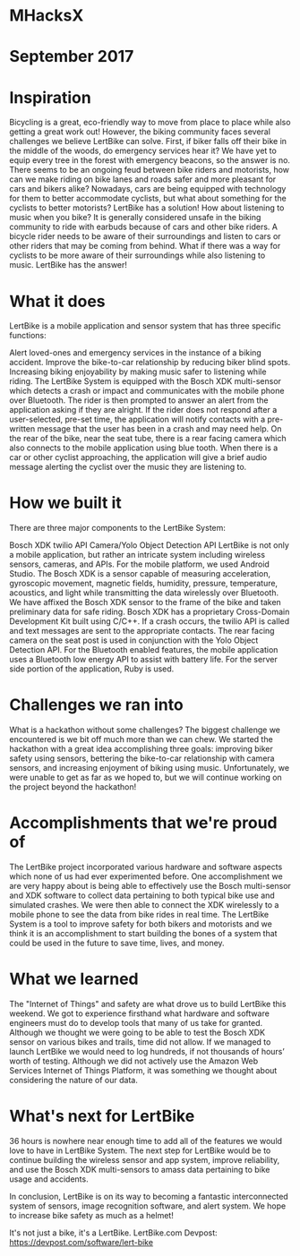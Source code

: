# MHacksX
# September 2017

# Inspiration
Bicycling is a great, eco-friendly way to move from place to place while also getting a great work out! However, the biking community faces several challenges we believe LertBike can solve. First, if biker falls off their bike in the middle of the woods, do emergency services hear it? We have yet to equip every tree in the forest with emergency beacons, so the answer is no. There seems to be an ongoing feud between bike riders and motorists, how can we make riding on bike lanes and roads safer and more pleasant for cars and bikers alike? Nowadays, cars are being equipped with technology for them to better accommodate cyclists, but what about something for the cyclists to better motorists? LertBike has a solution! How about listening to music when you bike? It is generally considered unsafe in the biking community to ride with earbuds because of cars and other bike riders. A bicycle rider needs to be aware of their surroundings and listen to cars or other riders that may be coming from behind. What if there was a way for cyclists to be more aware of their surroundings while also listening to music. LertBike has the answer!

# What it does
LertBike is a mobile application and sensor system that has three specific functions:

Alert loved-ones and emergency services in the instance of a biking accident.
Improve the bike-to-car relationship by reducing biker blind spots.
Increasing biking enjoyability by making music safer to listening while riding.
The LertBike System is equipped with the Bosch XDK multi-sensor which detects a crash or impact and communicates with the mobile phone over Bluetooth. The rider is then prompted to answer an alert from the application asking if they are alright. If the rider does not respond after a user-selected, pre-set time, the application will notify contacts with a pre-written message that the user has been in a crash and may need help. On the rear of the bike, near the seat tube, there is a rear facing camera which also connects to the mobile application using blue tooth. When there is a car or other cyclist approaching, the application will give a brief audio message alerting the cyclist over the music they are listening to.

# How we built it
There are three major components to the LertBike System:

Bosch XDK
twilio API
Camera/Yolo Object Detection API
LertBike is not only a mobile application, but rather an intricate system including wireless sensors, cameras, and APIs. For the mobile platform, we used Android Studio. The Bosch XDK is a sensor capable of measuring acceleration, gyroscopic movement, magnetic fields, humidity, pressure, temperature, acoustics, and light while transmitting the data wirelessly over Bluetooth. We have affixed the Bosch XDK sensor to the frame of the bike and taken preliminary data for safe riding. Bosch XDK has a proprietary Cross-Domain Development Kit built using C/C++. If a crash occurs, the twilio API is called and text messages are sent to the appropriate contacts. The rear facing camera on the seat post is used in conjunction with the Yolo Object Detection API. For the Bluetooth enabled features, the mobile application uses a Bluetooth low energy API to assist with battery life. For the server side portion of the application, Ruby is used.

# Challenges we ran into
What is a hackathon without some challenges? The biggest challenge we encountered is we bit off much more than we can chew. We started the hackathon with a great idea accomplishing three goals: improving biker safety using sensors, bettering the bike-to-car relationship with camera sensors, and increasing enjoyment of biking using music. Unfortunately, we were unable to get as far as we hoped to, but we will continue working on the project beyond the hackathon!

# Accomplishments that we're proud of
The LertBike project incorporated various hardware and software aspects which none of us had ever experimented before. One accomplishment we are very happy about is being able to effectively use the Bosch multi-sensor and XDK software to collect data pertaining to both typical bike use and simulated crashes. We were then able to connect the XDK wirelessly to a mobile phone to see the data from bike rides in real time. The LertBike System is a tool to improve safety for both bikers and motorists and we think it is an accomplishment to start building the bones of a system that could be used in the future to save time, lives, and money.

# What we learned
The "Internet of Things" and safety are what drove us to build LertBike this weekend. We got to experience firsthand what hardware and software engineers must do to develop tools that many of us take for granted. Although we thought we were going to be able to test the Bosch XDK sensor on various bikes and trails, time did not allow. If we managed to launch LertBike we would need to log hundreds, if not thousands of hours’ worth of testing. Although we did not actively use the Amazon Web Services Internet of Things Platform, it was something we thought about considering the nature of our data.

# What's next for LertBike
36 hours is nowhere near enough time to add all of the features we would love to have in LertBike System. The next step for LertBike would be to continue building the wireless sensor and app system, improve reliability, and use the Bosch XDK multi-sensors to amass data pertaining to bike usage and accidents.

In conclusion, LertBike is on its way to becoming a fantastic interconnected system of sensors, image recognition software, and alert system. We hope to increase bike safety as much as a helmet!

It's not just a bike, it's a LertBike. LertBike.com
Devpost: https://devpost.com/software/lert-bike
